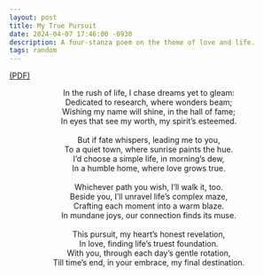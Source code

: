 ```yaml
---
layout: post
title: My True Pursuit
date: 2024-04-07 17:46:00 -0930
description: A four-stanza poem on the theme of love and life.
tags: random
---
```


[(PDF)](/assets/pdf/my_true_pursuit.pdf)

<center> In the rush of life, I chase dreams yet to gleam:</center> 
<center> Dedicated to research, where wonders beam;</center> 
<center> Wishing my name will shine, in the hall of fame;</center> 
<center> In eyes that see my worth, my spirit’s esteemed.</center> 
<br /> 
<center> But if fate whispers, leading me to you,</center> 
<center> To a quiet town, where sunrise paints the hue.</center> 
<center> I’d choose a simple life, in morning’s dew,</center> 
<center> In a humble home, where love grows true.</center> 
<br />
<center> Whichever path you wish, I’ll walk it, too.</center> 
<center> Beside you, I’ll unravel life’s complex maze,</center> 
<center> Crafting each moment into a warm blaze.</center> 
<center> In mundane joys, our connection finds its muse.</center> 
<br />
<center> This pursuit, my heart’s honest revelation,</center> 
<center> In love, finding life’s truest foundation.</center> 
<center> With you, through each day’s gentle rotation,</center> 
<center> Till time’s end, in your embrace, my final destination.</center> 
